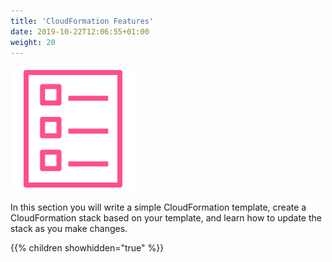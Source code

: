 ```yaml
---
title: 'CloudFormation Features'
date: 2019-10-22T12:06:55+01:00
weight: 20
---
```


![template-png](../20-cloudformation-features/template-1.png)

In this section you will write a simple CloudFormation template, create a CloudFormation stack based on your template, and learn how to update the stack as you make changes.

{{% children showhidden="true" %}}
